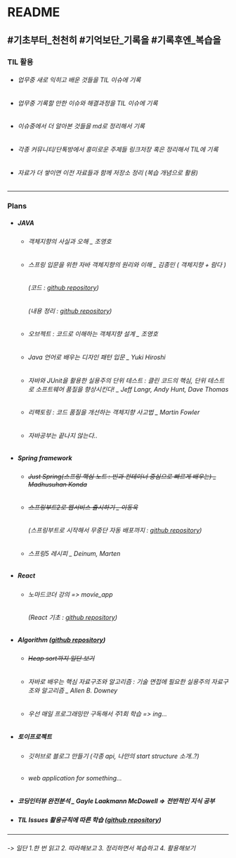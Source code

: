 # README

## #기초부터_천천히 #기억보단_기록을 #기록후엔_복습을



### TIL 활용

- ###### 업무중 새로 익히고 배운 것들을 TIL 이슈에 기록

- ###### 업무중 기록할 만한 이슈와 해결과정을 TIL 이슈에 기록

- ###### 이슈중에서 더 알아본 것들을 md로 정리해서 기록

- ###### 각종 커뮤니티/단톡방에서 흥미로운 주제들 링크저장 혹은 정리해서 TIL에 기록

- ###### 자료가 더 쌓이면 이전 자료들과 함께 저장소 정리 (복습 개념으로 활용)  

----



### Plans

- ##### JAVA

  - ###### 객체지향의 사실과 오해 _ 조영호 

  - ###### 스프링 입문을 위한 자바 객체지향의 원리와 이해 _ 김종민  ( 객체지향 + 람다 )

    ###### 		(코드 : [github repository](https://github.com/NickKies/OopInSpring))

    ###### 	(내용 정리 : [github repository](https://github.com/NickKies/TIL/tree/master/OopInSpring))

  - ###### 오브젝트 : 코드로 이해하는 객체지향 설계  _ 조영호

  - ###### Java 언어로 배우는 디자인 패턴 입문 _ Yuki Hiroshi

  - ###### 자바와 JUnit을 활용한 실용주의 단위 테스트  : 클린 코드의 핵심, 단위 테스트로 소프트웨어 품질을 향상시킨다! _ Jeff Langr, Andy Hunt, Dave Thomas 

  - ###### 리팩토링 : 코드 품질을 개선하는 객체지향 사고법 _ Martin Fowler

  - ###### 자바공부는 끝나지 않는다.. 

  

- ##### Spring framework

  - ###### ~~Just Spring(스프링 핵심 노트 : 빈과 컨테이너 중심으로 빠르게 배우는) _ Madhusuhan Konda~~

  - ###### ~~스프링부트2로 웹서비스 출시하기 _ 이동욱~~ 

    ###### 		(스프링부트로 시작해서 무중단 자동 배포까지 : [github repository](https://github.com/NickKies/springboot2-webservice))

  - ###### 스프링5 레시피 _ Deinum, Marten

  

- ##### React

  - ###### 노마드코더 강의 => movie_app 

    ###### (React 기초 : [github repository](https://github.com/NickKies/movie_app))

  

- ##### Algorithm    ([github repository](https://github.com/NickKies/Algorithm))

  - ###### ~~Heap sort까지 일단 보기~~

  - ###### 자바로 배우는 핵심 자료구조와 알고리즘 : 기술 면접에 필요한 실용주의 자료구조와 알고리즘 _ Allen B. Downey

  - ###### 우선 매일 프로그래밍만 구독해서 주1회 학습 => ing...

  

- ##### 토이프로젝트

  - ###### 깃허브로 블로그 만들기 (각종 api, 나만의 start structure 소개..?)

  - ###### web application for something... 
  
  
  
- ##### 코딩인터뷰 완전분석 _ Gayle Laakmann McDowell  => 전반적인 지식 공부

- ##### TIL Issues 활용규칙에 따른 학습  ([github repository](https://github.com/NickKies/TIL))

  

  

---





######  -> 일단 1.한 번 읽고 2. 따라해보고 3. 정리하면서 복습하고 4. 활용해보기



